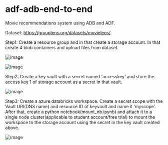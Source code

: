 # adf-adb-end-to-end

Movie recommendations system using ADB and ADF.


Dataset: https://grouplens.org/datasets/movielens/

Step1: Create a resource group and in that create a storage account. In that create 4 blob containers and upload files from dataset.


![image](https://user-images.githubusercontent.com/66850958/226775841-cfb68752-76bd-4241-be5e-cfb628f5ad04.png)


![image](https://user-images.githubusercontent.com/66850958/226775983-1412c4d4-88ad-485b-8173-498005148e3f.png)


Step2: Create a key vault with a secret named 'accesskey' and store the access key 1 of storage account as a secret in that vault.


![image](https://user-images.githubusercontent.com/66850958/226776038-ed7cce88-4b03-4917-a5ad-ac209561e268.png)


Step3: Create a azure databricks workspace. Create a secret scope with the Vault URI(DNS name) and resource ID of keyvault and name it 'myscope'. 
After that, create a python notebook(mount_nb.ipynb) and attach it to a single node cluster(applicable to student account/free trial) to mount the workspace to the storage account using the secret in the key vault created above.


![image](https://user-images.githubusercontent.com/66850958/226776463-103bea1b-cf92-4153-89d5-e27c86e98570.png)












